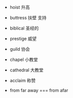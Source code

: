 + hoist 升高

+ buttress 扶壁 支持

+ biblical 圣经的

+ prestige 威望

+ guild 协会

+ chapel 小教堂

+ cathedral 大教堂

+ acclaim 称赞

+ from far away === from afar
